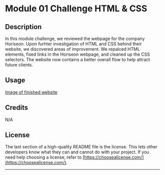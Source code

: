 # Module 01 Challenge HTML & CSS

## Description

In this module challenge, we reviewed the webpage for the company Horiseon. Upon furhter investigation of HTML and CSS behind their website, we discovered areas of improvement. We repalced HTML elements, fixed links in the Horiseon webpage, and cleaned up the CSS selectors. The website now contains a better overall flow to help attract future clients.


## Usage
[Image of finished website](assets/images/01-html-css-git-homework-demo.png)


## Credits
N/A

## License

The last section of a high-quality README file is the license. This lets other developers know what they can and cannot do with your project. If you need help choosing a license, refer to [https://choosealicense.com/](https://choosealicense.com/).

---
